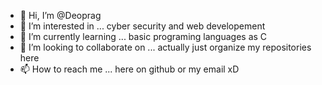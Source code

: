 - 👋 Hi, I’m @Deoprag
- 👀 I’m interested in ... cyber security and web developement
- 🌱 I’m currently learning ... basic programing languages as C
- 💞️ I’m looking to collaborate on ... actually just organize my repositories here
- 📫 How to reach me ... here on github or my email xD

<!---
Deoprag/Deoprag is a ✨ special ✨ repository because its `README.md` (this file) appears on your GitHub profile.
You can click the Preview link to take a look at your changes.
--->
